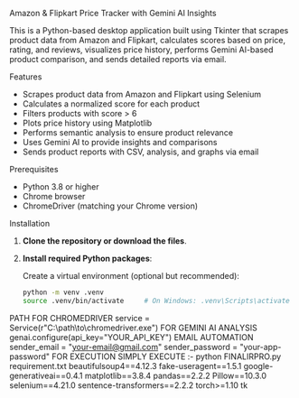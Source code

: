  Amazon & Flipkart Price Tracker with Gemini AI Insights

This is a Python-based desktop application built using Tkinter that scrapes product data from Amazon and Flipkart, calculates scores based on price, rating, and reviews, visualizes price history, performs Gemini AI-based product comparison, and sends detailed reports via email.

 Features

- Scrapes product data from Amazon and Flipkart using Selenium
- Calculates a normalized score for each product
- Filters products with score > 6
- Plots price history using Matplotlib
- Performs semantic analysis to ensure product relevance
- Uses Gemini AI to provide insights and comparisons
- Sends product reports with CSV, analysis, and graphs via email

 Prerequisites

- Python 3.8 or higher
- Chrome browser
- ChromeDriver (matching your Chrome version)

Installation

1. **Clone the repository or download the files**.

2. **Install required Python packages**:

   Create a virtual environment (optional but recommended):

   ```bash
   python -m venv .venv
   source .venv/bin/activate     # On Windows: .venv\Scripts\activate

PATH FOR CHROMEDRIVER
service = Service(r"C:\\path\\to\\chromedriver.exe")
FOR GEMINI AI ANALYSIS
genai.configure(api_key="YOUR_API_KEY")
EMAIL AUTOMATION
sender_email = "your-email@gmail.com"
sender_password = "your-app-password"
FOR EXECUTION SIMPLY EXECUTE :-
python FINALIRPRO.py
requirement.txt
beautifulsoup4==4.12.3
fake-useragent==1.5.1
google-generativeai==0.4.1
matplotlib==3.8.4
pandas==2.2.2
Pillow==10.3.0
selenium==4.21.0
sentence-transformers==2.2.2
torch>=1.10
tk
